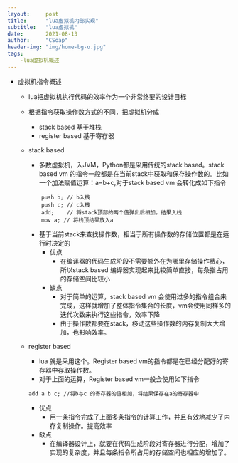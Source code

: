 ```yaml
---
layout:     post
title:      "lua虚拟机内部实现"
subtitle:   "lua虚拟机"
date:       2021-08-13
author:     "CSoap"
header-img: "img/home-bg-o.jpg"
tags:
    -lua虚拟机概述
---
```

- 虚拟机指令概述
    - lua把虚拟机执行代码的效率作为一个非常终要的设计目标
    - 根据指令获取操作数方式的不同，把虚拟机分成
        - stack based 基于堆栈
        - register based 基于寄存器
    - stack based
        - 多数虚拟机，入JVM，Python都是采用传统的stack based。stack based vm 的指令一般都是在当前stack中获取和保存操作数的。比如一个加法赋值运算：a=b+c,对于stack based vm 会转化成如下指令

        ```
            push b; // b入栈
            push c; // c入栈
            add;    // 将stack顶部的两个值弹出后相加，结果入栈
            mov a; // 将栈顶结果放入a
        ```

        - 基于当前stack来查找操作数，相当于所有操作数的存储位置都是在运行时决定的
            - 优点
                - 在编译器的代码生成阶段不需要额外在为哪里存储操作费心，所以stack based 编译器实现起来比较简单直接，每条指占用的存储空间比较小
            - 缺点
                - 对于简单的运算，stack based vm 会使用过多的指令组合来完成，这样就增加了整体指令集合的长度，vm会使用同样多的迭代次数来执行这些指令，效率下降
                - 由于操作数都要在stack，移动这些操作数的内存复制大大增加，也影响效率。
    - register based
        - lua 就是采用这个。Register based vm的指令都是在已经分配好的寄存器中存取操作数。
        - 对于上面的运算，Register based vm一般会使用如下指令

        ```
        add a b c; //将b与c 的寄存器的值相加，将结果保存在a的寄存器中
        ```

        - 优点
            - 用一条指令完成了上面多条指令的计算工作，并且有效地减少了内存复制操作。提高效率
        - 缺点
            - 在编译器设计上，就要在代码生成阶段对寄存器进行分配，增加了实现的复杂度，并且每条指令所占用的存储空间也相应的增加了。


